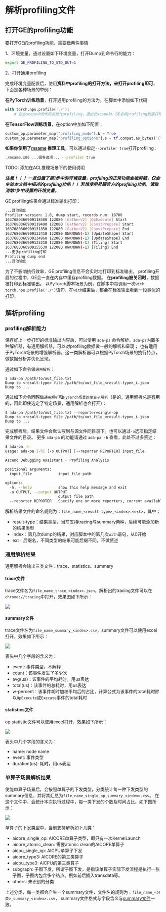 # 解析profiling文件

## 打开GE的profiling功能

要打开GE的profiling功能，需要做两件事情

1、环境变量，通过设置如下环境变量，打开Dump到命令行的能力：

```bash
export GE_PROFILING_TO_STD_OUT=1
```

2、打开通用profiling

完成环境变量配置后，使用**资料中profiling的打开方法，来打开profiling即可**，下面是各种场景的举例：

**在PyTorch训练场景**，打开通用profiling的方法为，在脚本中添加如下代码

```python
with torch.npu.profile('./'):
    # 在此scope中的代码会统计profiling，退出此scope时，GE会将profiling数据打印到标准输出中
```

**在TensorFlow训练场景**，在option中加如下配置：

```python
custom_op.parameter_map["profiling_mode"].b = True
custom_op.parameter_map["profiling_options"].s = tf.compat.as_bytes('{"output":"../profiling","storage_limit": "200MB","training_trace":"on","l2":"on","hccl":"on","task_trace":"on","aicpu":"on","fp_point":"","bp_point":"","aic_metrics":"PipeUtilization","msproftx":"on"}')
```

**如果你使用了[msame](https://gitee.com/ascend/tools/tree/master/msame) 推理工具**，可以通过指定`--profiler true`打开profiling：

```bash
./msame.x86 ...很多选项... --profiler true
```

TODO: 添加在ACL推理场景下的使用说明

***注意！！！ 一旦设置了第1步中的环境变量，profiling的正常功能会被屏蔽，仅会生效本文档中描述的profiling功能！！
若想使用昇腾官方的profiling功能，请取消第1步中设置的环境变量。***

GE profiling结果会通过标准输出打印：

```bash
...其他输出
Profiler version: 1.0, dump start, records num: 18700
1637680366909118480 122080 [GatherV2] [OpExecute] Start
1637680366909119490 122080 [GatherV2] [ConstPrepare] Start
1637680366909131850 122080 [GatherV2] [ConstPrepare] End
1637680366909132410 122080 UNKNOWN(-1) [UpdateShape] Start
1637680366909134960 122080 UNKNOWN(-1) [UpdateShape] End
1637680366909135210 122080 UNKNOWN(-1) [Tiling] Start
1637680366909155530 122080 UNKNOWN(-1) [Tiling] End
...更多profiling打印
Profiling dump end
...其他输出
```

为了不影响执行效率，GE profiling信息不会实时地打印到标准输出。
profiling开启的过程中，GE会一直在内存中缓存profiling数据。 在**profiling被关闭时**，数据被打印到标准输出。
以PyTorch脚本场景为例，在脚本中每调用一次`with torch.npu.profile('./')`语句，在`with`结束后，都会在标准输出看到一段类似的打印。

## 解析profiling

### profiling解析能力

保存好上一步打印的标准输出内容后，可以使用 `ada-pa` 命令解析。`ada-pa`内置多种解析器，有通用解析器，可以对profiling数据做一般的解析和呈现；
也有适用于PyTorch场景的增强解析器，这一类解析器可以根据PyTorch场景的执行特点，做数据分析并优化呈现。

通过如下命令做`通用解析`：

```shell
$ ada-pa /path/to/out_file.txt
Dump to <result-type> file /path/to/out_file_<result-type>_i.json
Dump to ...
```

通过如下命令**同时**做`通用解析`和`PyTorch场景的单算子解析`（是的，通用解析总是有用的，因此即使选定了特定场景，通用解析也会打开）：

```shell
$ ada-pa /path/to/out_file.txt --reporter=single-op
Dump to <result-type> file /path/to/out_file_<result-type>_i.json
Dump to ...
```

完成解析后，结果文件会默认写到与源文件同目录下。也可以通过`-o`选项指定结果文件的目录。
更多 `ada-pa` 的功能请通过 `ada-pa -h` 查看，此处不过多赘述：

```bash
$ ada-pa -h
usage: ada-pa [-h] [-o OUTPUT] [--reporter REPORTER] input_file

Ascend Debugging Assistant - Profiling Analysis

positional arguments:
  input_file            input file path

options:
  -h, --help            show this help message and exit
  -o OUTPUT, --output OUTPUT
                        output file path
  --reporter REPORTER   Specify one or more reporters, current available reporters: single-op. By default basic reporters will be used.
```

解析结果文件的命名规则为：`file_name_<result-type>_<index>.<ext>`，其中：

* result-type：结果类型，当前支持tracing与summary两种，后续可能添加新的结果类型
* index：第几次dump的结果，对应脚本中的第几次`with`语句，从0开始
* ext：后缀名，不同类型的结果可能后缀不同，不做赘述

### 通用解析结果

通用解析会输出三类文件：trace、statistics、summary

#### trace文件

trace文件名为`file_name_trace_<index>.json`，解析出的tracing文件可以在`chrome://tracing`中打开，效果图如下所示：

![](res/ada_pa_tracing.png)

#### summary文件

trace文件名为`file_name_summary_<index>.csv`，summary文件可以使用excel打开，效果如下所示：

![](res/ada_pa_summary.png)

表头中几个字段的含义为：

* event: 事件类型，不解释
* count：该事件发生了多少次
* avg(us)：该事件的平均耗时，用us表达
* total(us)：该事件的总耗时，用us表达
* w-percent：该事件耗时加权平均后的占比，计算公式为该事件的total耗时除以`OpExecute`或`Execute`事件的total耗时

#### statistics文件

op statistic文件可以使用excel打开，效果如下所示：

![](res/ada_pa_op_stat.png)

表头中几个字段的含义为：

* name: node name
* event: 事件类型
* duration(us): 耗时，用us表达

### 单算子场景解析结果

使能单算子场景后，会按照单算子的下发类型，分类统计每一种下发类型的summary信息，并将其汇总为`file_name_single_op_summary_<index>.csv`。
在这个文件中，会统计本次执行过程中，每一类下发的个数及时间占比，如下图所示：

![](res/ada_pa_single_op_summary.png)

单算子的下发类型中，当前支持解析如下几类：

* aicore_single_op: AICORE单算子类型，即只有一次KernelLaunch
* aicore_atomic_clean: 需要atomic clean的AICORE单算子
* aicpu_single_op: AICPU单算子下发
* aicore_type3: AICORE的第三类算子
* aicpu_type3: AICPU的第三类算子
* subgraph: 子图下发，所谓子图下发，是指该单算子实际下发流程是执行一张子图，子图内包含多个结点。例如前后插入transdata等。
* others: 未识别的分类

上述分类，每一类都会产生一个summary文件，文件名的规则为：`file_name_<分类>_summary_<index>.csv`，
summary文件格式与字段含义与[summary文件](#summary文件)一致。